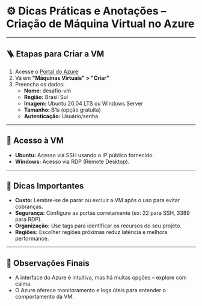 # ⚙️ Dicas Práticas e Anotações – Criação de Máquina Virtual no Azure

---

## 🪜 Etapas para Criar a VM

1. Acesse o [Portal do Azure](https://portal.azure.com)
2. Vá em **"Máquinas Virtuais" > "Criar"**
3. Preencha os dados:
   - **Nome:** desafio-vm
   - **Região:** Brasil Sul
   - **Imagem:** Ubuntu 20.04 LTS ou Windows Server
   - **Tamanho:** B1s (opção gratuita)
   - **Autenticação:** Usuário/senha

---

## 🔐 Acesso à VM

- **Ubuntu:** Acesso via SSH usando o IP público fornecido.
- **Windows:** Acesso via RDP (Remote Desktop).

---

## 🧩 Dicas Importantes

- **Custo:** Lembre-se de parar ou excluir a VM após o uso para evitar cobranças.
- **Segurança:** Configure as portas corretamente (ex: 22 para SSH, 3389 para RDP).
- **Organização:** Use tags para identificar os recursos do seu projeto.
- **Regiões:** Escolher regiões próximas reduz latência e melhora performance.

---

## 📝 Observações Finais

- A interface do Azure é intuitiva, mas há muitas opções – explore com calma.
- O Azure oferece monitoramento e logs úteis para entender o comportamento da VM.
